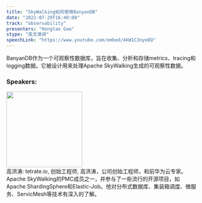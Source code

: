 ```yaml
---
title: "SkyWalking如何使用BanyanDB"
date: "2022-07-29T16:40:00"
track: "observability"
presenters: "Hongtao Gao"
stype: "英文演讲"
speechLink: "https://www.youtube.com/embed/4kW1C3nye8Q"
---
```

BanyanDB作为一个可观察性数据库，旨在收集、分析和存储metrics、tracing和logging数据。它被设计用来处理Apache SkyWalking生成的可观察性数据。
 ### Speakers: 
 <img src="images/speaker/1078.png" width="200" /><br>高洪涛: tetrate.io, 创始工程师, 高洪涛，公司创始工程师，和前华为云专家。Apache SkyWalking的PMC成员之一，并参与了一些流行的开源项目，如Apache ShardingSphere和Elastic-Job。他对分布式数据库、集装箱调度、微服务、ServicMesh等技术有深入的了解。

 
